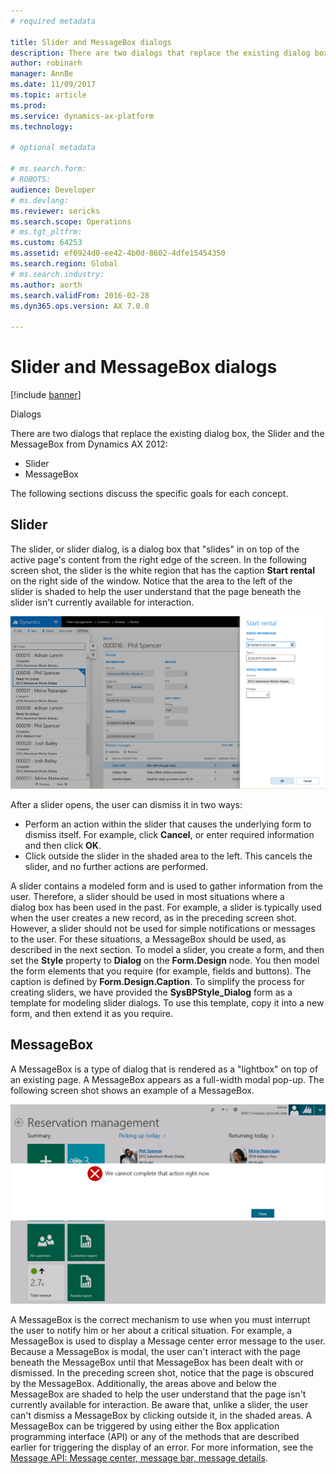 ```yaml
---
# required metadata

title: Slider and MessageBox dialogs
description: There are two dialogs that replace the existing dialog box, the Slider and the MessageBox from Dynamics AX 2012. 
author: robinarh
manager: AnnBe
ms.date: 11/09/2017
ms.topic: article
ms.prod: 
ms.service: dynamics-ax-platform
ms.technology: 

# optional metadata

# ms.search.form: 
# ROBOTS: 
audience: Developer
# ms.devlang: 
ms.reviewer: sericks
ms.search.scope: Operations
# ms.tgt_pltfrm: 
ms.custom: 64253
ms.assetid: ef0924d0-ee42-4b0d-8602-4dfe15454350
ms.search.region: Global
# ms.search.industry: 
ms.author: aorth
ms.search.validFrom: 2016-02-28
ms.dyn365.ops.version: AX 7.0.0

---
```


# Slider and MessageBox dialogs

[!include [banner](../includes/banner.md)]

Dialogs

There are two dialogs that replace the existing dialog box, the Slider and the MessageBox from Dynamics AX 2012:

-   Slider
-   MessageBox

The following sections discuss the specific goals for each concept.

## Slider
The slider, or slider dialog, is a dialog box that "slides" in on top of the active page's content from the right edge of the screen. In the following screen shot, the slider is the white region that has the caption **Start rental** on the right side of the window. Notice that the area to the left of the slider is shaded to help the user understand that the page beneath the slider isn't currently available for interaction. 

[![Screen shot of slider dialog box](./media/slidermessagebox.png)](./media/slidermessagebox.png) 

After a slider opens, the user can dismiss it in two ways:

-   Perform an action within the slider that causes the underlying form to dismiss itself. For example, click **Cancel**, or enter required information and then click **OK**.
-   Click outside the slider in the shaded area to the left. This cancels the slider, and no further actions are performed.

A slider contains a modeled form and is used to gather information from the user. Therefore, a slider should be used in most situations where a dialog box has been used in the past. For example, a slider is typically used when the user creates a new record, as in the preceding screen shot. However, a slider should not be used for simple notifications or messages to the user. For these situations, a MessageBox should be used, as described in the next section. To model a slider, you create a form, and then set the **Style** property to **Dialog** on the **Form.Design** node. You then model the form elements that you require (for example, fields and buttons). The caption is defined by **Form.Design.Caption**. To simplify the process for creating sliders, we have provided the **SysBPStyle\_Dialog** form as a template for modeling slider dialogs. To use this template, copy it into a new form, and then extend it as you require.

## MessageBox
A MessageBox is a type of dialog that is rendered as a "lightbox" on top of an existing page. A MessageBox appears as a full-width modal pop-up. The following screen shot shows an example of a MessageBox. 

[![Example of a MessageBox dialog](./media/2_dialog.png)](./media/2_dialog.png) 

A MessageBox is the correct mechanism to use when you must interrupt the user to notify him or her about a critical situation. For example, a MessageBox is used to display a Message center error message to the user. Because a MessageBox is modal, the user can't interact with the page beneath the MessageBox until that MessageBox has been dealt with or dismissed. In the preceding screen shot, notice that the page is obscured by the MessageBox. Additionally, the areas above and below the MessageBox are shaded to help the user understand that the page isn't currently available for interaction. Be aware that, unlike a slider, the user can't dismiss a MessageBox by clicking outside it, in the shaded areas. A MessageBox can be triggered by using either the Box application programming interface (API) or any of the methods that are described earlier for triggering the display of an error. For more information, see the [Message API: Message center, message bar, message details](messaging-api-center-bar-details.md).



